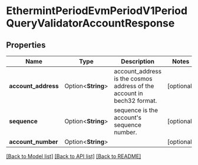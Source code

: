 # EthermintPeriodEvmPeriodV1PeriodQueryValidatorAccountResponse

## Properties

Name | Type | Description | Notes
------------ | ------------- | ------------- | -------------
**account_address** | Option<**String**> | account_address is the cosmos address of the account in bech32 format. | [optional]
**sequence** | Option<**String**> | sequence is the account's sequence number. | [optional]
**account_number** | Option<**String**> |  | [optional]

[[Back to Model list]](../README.md#documentation-for-models) [[Back to API list]](../README.md#documentation-for-api-endpoints) [[Back to README]](../README.md)


